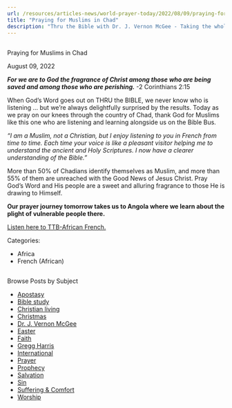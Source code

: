 ```yaml
---
url: /resources/articles-news/world-prayer-today/2022/08/09/praying-for-muslims-in-chad
title: "Praying for Muslims in Chad"
description: "Thru the Bible with Dr. J. Vernon McGee - Taking the whole Word to the whole world"
---
```







## 
 Praying for Muslims in Chad


August 09, 2022
![]()




***For we are to God the fragrance of Christ among those who are being saved and among those who are perishing.*** -2 Corinthians 2:15

When God’s Word goes out on THRU the BIBLE, we never know who is listening … but we’re always delightfully surprised by the results. Today as we pray on our knees through the country of Chad, thank God for Muslims like this one who are listening and learning alongside us on the Bible Bus. 

*“I am a Muslim, not a Christian, but I enjoy listening to you in French from time to time. Each time your voice is like a pleasant visitor helping me to understand the ancient and Holy Scriptures. I now have a clearer understanding of the Bible.”*

More than 50% of Chadians identify themselves as Muslim, and more than 55% of them are unreached with the Good News of Jesus Christ. Pray God’s Word and His people are a sweet and alluring fragrance to those He is drawing to Himself.

**Our prayer journey tomorrow takes us to Angola where we learn about the plight of vulnerable people there.**

[Listen here to TTB-African French.](https://ttb.twr.org/home/day,0422/language,FRA-AFR)



Categories: 


* Africa
* French (African)









## 
 Browse Posts by Subject


* [Apostasy](/resources/articles-news/-in-tags/tags/Apostasy)
* [Bible study](/resources/articles-news/-in-tags/tags/Bible-study)
* [Christian living](/resources/articles-news/-in-tags/tags/Christian-living)
* [Christmas](/resources/articles-news/-in-tags/tags/Christmas)
* [Dr. J. Vernon McGee](/resources/articles-news/-in-tags/tags/Dr-J-Vernon-McGee)
* [Easter](/resources/articles-news/-in-tags/tags/easter)
* [Faith](/resources/articles-news/-in-tags/tags/Faith)
* [Gregg Harris](/resources/articles-news/-in-tags/tags/Gregg-Harris)
* [International](/resources/articles-news/-in-tags/tags/International)
* [Prayer](/resources/articles-news/-in-tags/tags/prayer)
* [Prophecy](/resources/articles-news/-in-tags/tags/Prophecy)
* [Salvation](/resources/articles-news/-in-tags/tags/Salvation)
* [Sin](/resources/articles-news/-in-tags/tags/sin)
* [Suffering & Comfort](/resources/articles-news/-in-tags/tags/Suffering-Comfort)
* [Worship](/resources/articles-news/-in-tags/tags/worship)






